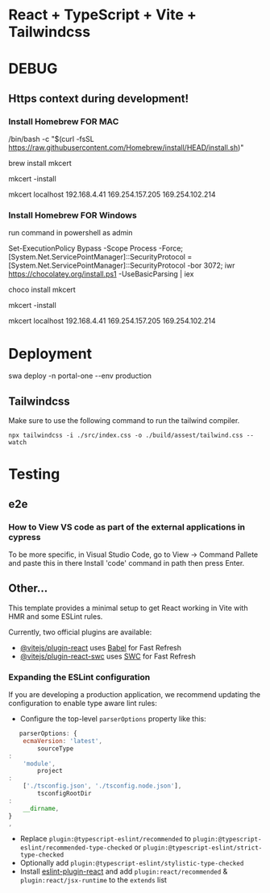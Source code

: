 # React + TypeScript + Vite + Tailwindcss

# DEBUG

## Https context during development!

### Install Homebrew FOR MAC

/bin/bash -c "$(curl -fsSL https://raw.githubusercontent.com/Homebrew/install/HEAD/install.sh)"

brew install mkcert

mkcert -install

mkcert localhost 192.168.4.41 169.254.157.205 169.254.102.214

### Install Homebrew FOR Windows

run command in powershell as admin

Set-ExecutionPolicy Bypass -Scope Process -Force; [System.Net.ServicePointManager]::SecurityProtocol = [System.Net.ServicePointManager]::SecurityProtocol -bor 3072; iwr https://chocolatey.org/install.ps1 -UseBasicParsing | iex

choco install mkcert

mkcert -install

mkcert localhost 192.168.4.41 169.254.157.205 169.254.102.214

# Deployment

swa deploy -n portal-one --env production

## Tailwindcss

Make sure to use the following command to run the tailwind compiler.

```
npx tailwindcss -i ./src/index.css -o ./build/assest/tailwind.css --watch
```

# Testing

## e2e

### How to View VS code as part of the external applications in cypress

To be more specific, in Visual Studio Code, go to View -> Command Pallete and paste this in there Install 'code' command in path then press Enter.

## Other...

This template provides a minimal setup to get React working in Vite with HMR and some ESLint rules.

Currently, two official plugins are available:

- [@vitejs/plugin-react](https://github.com/vitejs/vite-plugin-react/blob/main/packages/plugin-react/README.md)
  uses [Babel](https://babeljs.io/) for Fast Refresh
- [@vitejs/plugin-react-swc](https://github.com/vitejs/vite-plugin-react-swc) uses [SWC](https://swc.rs/) for Fast
  Refresh

### Expanding the ESLint configuration

If you are developing a production application, we recommend updating the configuration to enable type aware lint rules:

- Configure the top-level `parserOptions` property like this:

```js
   parserOptions: {
    ecmaVersion: 'latest',
        sourceType
:
    'module',
        project
:
    ['./tsconfig.json', './tsconfig.node.json'],
        tsconfigRootDir
:
    __dirname,
}
,
```

- Replace `plugin:@typescript-eslint/recommended` to `plugin:@typescript-eslint/recommended-type-checked`
  or `plugin:@typescript-eslint/strict-type-checked`
- Optionally add `plugin:@typescript-eslint/stylistic-type-checked`
- Install [eslint-plugin-react](https://github.com/jsx-eslint/eslint-plugin-react) and
  add `plugin:react/recommended` & `plugin:react/jsx-runtime` to the `extends` list
